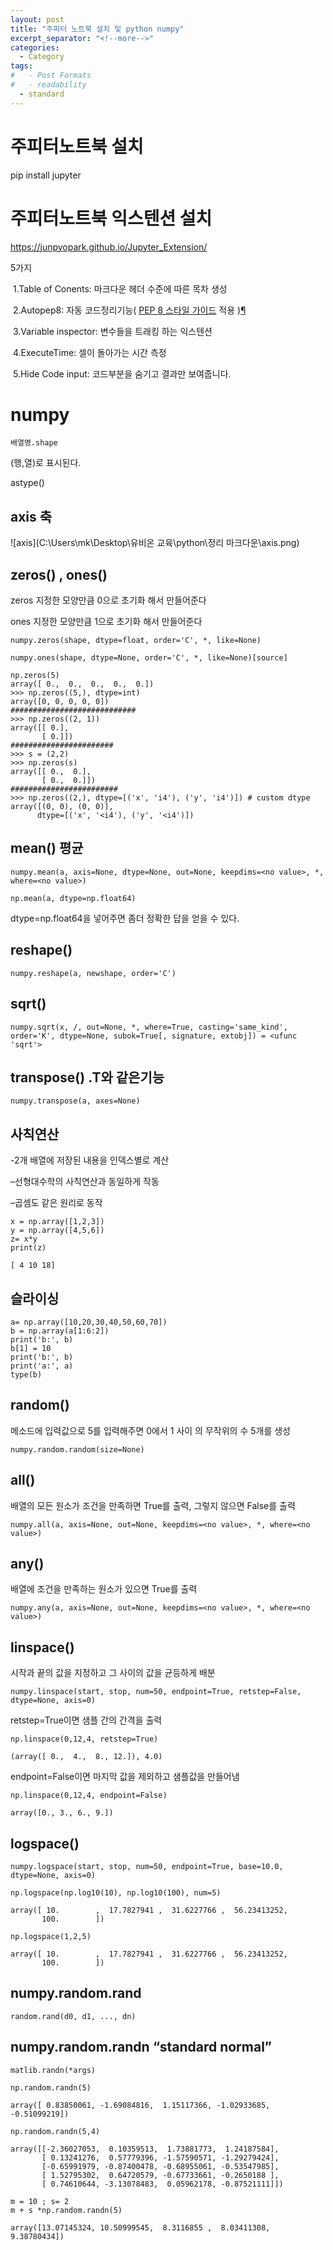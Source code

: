 ```yaml
---
layout: post
title: "주피터 노트북 설치 및 python numpy"
excerpt_separator: "<!--more-->"
categories:
  - Category
tags:
#   - Post Formats
#   - readability
  - standard
---
```



# 주피터노트북 설치

pip install jupyter



# 주피터노트북 익스텐션 설치

https://junpyopark.github.io/Jupyter_Extension/

5가지

​	1.Table of Conents: 마크다운 헤더 수준에 따른 목차 생성

​	2.Autopep8: 자동 코드정리기능( [PEP 8 스타일 가이드](https://www.python.org/dev/peps/pep-0008/) 적용 )[¶](https://junpyopark.github.io/Jupyter_Extension/#Autopep8:-자동-코드정리기능(-PEP-8-스타일-가이드-적용-))

​	3.Variable inspector: 변수들을 트래킹 하는 익스텐션

​	4.ExecuteTime: 셀이 돌아가는 시간 측정

​	5.Hide Code input: 코드부분을 숨기고 결과만 보여줍니다.



# numpy





```
배열명.shape
```

(행,열)로 표시된다.

astype()

## axis 축

![axis](C:\Users\mk\Desktop\유비온 교육\python\정리 마크다운\axis.png)

## zeros() , ones()

zeros  지정한 모양만큼 0으로 초기화 해서 만들어준다

ones  지정한 모양만큼 1으로 초기화 해서 만들어준다

```
numpy.zeros(shape, dtype=float, order='C', *, like=None)
```

```
numpy.ones(shape, dtype=None, order='C', *, like=None)[source]
```



```
np.zeros(5)
array([ 0.,  0.,  0.,  0.,  0.])
>>> np.zeros((5,), dtype=int)
array([0, 0, 0, 0, 0])
############################
>>> np.zeros((2, 1))
array([[ 0.],
       [ 0.]])
#######################    
>>> s = (2,2)
>>> np.zeros(s)
array([[ 0.,  0.],
       [ 0.,  0.]])
########################   
>>> np.zeros((2,), dtype=[('x', 'i4'), ('y', 'i4')]) # custom dtype
array([(0, 0), (0, 0)],
      dtype=[('x', '<i4'), ('y', '<i4')])
```





## mean()  평균

```
numpy.mean(a, axis=None, dtype=None, out=None, keepdims=<no value>, *, where=<no value>)
```

```
np.mean(a, dtype=np.float64)
```

dtype=np.float64을 넣어주면 좀더 정확한 답을 얻을 수 있다.



## reshape()

```
numpy.reshape(a, newshape, order='C')
```



## sqrt()

```
numpy.sqrt(x, /, out=None, *, where=True, casting='same_kind', order='K', dtype=None, subok=True[, signature, extobj]) = <ufunc 'sqrt'>
```



## transpose()  .T와 같은기능

```
numpy.transpose(a, axes=None)
```



## 사칙연산

-2개 배열에 저장된 내용을 인덱스별로 계산 

–선형대수학의 사칙연산과 동일하게 작동

–곱셈도 같은 원리로 동작

```
x = np.array([1,2,3])
y = np.array([4,5,6])
z= x*y
print(z)

[ 4 10 18]
```



## 슬라이싱

```
a= np.array([10,20,30,40,50,60,70])
b = np.array(a[1:6:2])
print('b:', b)
b[1] = 10
print('b:', b)
print('a:', a)
type(b)
```



## random()

메소드에 입력값으로 5를 입력해주면 0에서 1 사이 의 무작위의 수 5개를 생성

```
numpy.random.random(size=None)
```

## all()

배열의 모든 원소가 조건을 만족하면 True를 출력, 그렇지 않으면 False를 출력

```
numpy.all(a, axis=None, out=None, keepdims=<no value>, *, where=<no value>)
```

## any()

배열에 조건을 만족하는 원소가 있으면 True를 출력

```
numpy.any(a, axis=None, out=None, keepdims=<no value>, *, where=<no value>)
```



## linspace()

시작과 끝의 값을 지정하고 그 사이의 값을 균등하게 배분

```
numpy.linspace(start, stop, num=50, endpoint=True, retstep=False, dtype=None, axis=0)
```

retstep=True이면 샘플 간의 간격을 출력

```
np.linspace(0,12,4, retstep=True)

(array([ 0.,  4.,  8., 12.]), 4.0)
```

endpoint=False이면 마지막 값을 제외하고 샘플값을 만들어냄

```
np.linspace(0,12,4, endpoint=False)

array([0., 3., 6., 9.])
```



## logspace()

```
numpy.logspace(start, stop, num=50, endpoint=True, base=10.0, dtype=None, axis=0)
```



```
np.logspace(np.log10(10), np.log10(100), num=5)

array([ 10.        ,  17.7827941 ,  31.6227766 ,  56.23413252,
       100.        ])
```

```
np.logspace(1,2,5)

array([ 10.        ,  17.7827941 ,  31.6227766 ,  56.23413252,
       100.        ])
```



## numpy.random.rand

```
random.rand(d0, d1, ..., dn)
```

## numpy.random.randn	 “standard normal”

```
matlib.randn(*args)
```



```
np.random.randn(5)

array([ 0.83850061, -1.69084816,  1.15117366, -1.02933685, -0.51099219])
```

```
np.random.randn(5,4)

array([[-2.36027053,  0.10359513,  1.73881773,  1.24187584],
       [ 0.13241276,  0.57779396, -1.57590571, -1.29279424],
       [-0.65991979, -0.87400478, -0.68955061, -0.53547985],
       [ 1.52795302,  0.64720579, -0.67733661, -0.2650188 ],
       [ 0.74610644, -3.13078483,  0.05962178, -0.87521111]])
```

```
m = 10 ; s= 2
m + s *np.random.randn(5)

array([13.07145324, 10.50999545,  8.3116855 ,  8.03411308,  9.38780434])
```



